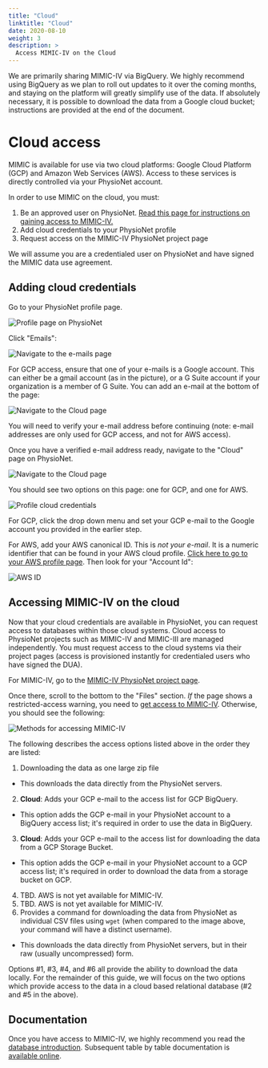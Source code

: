 ```yaml
---
title: "Cloud"
linktitle: "Cloud"
date: 2020-08-10
weight: 3
description: >
  Access MIMIC-IV on the Cloud
---
```


We are primarily sharing MIMIC-IV via BigQuery. We highly recommend using BigQuery as we plan to roll out updates to it over the coming months, and staying on the platform will greatly simplify use of the data. If absolutely necessary, it is possible to download the data from a Google cloud bucket; instructions are provided at the end of the document.

# Cloud access

MIMIC is available for use via two cloud platforms: Google Cloud Platform (GCP) and Amazon Web Services (AWS). Access to these services is directly controlled via your PhysioNet account.

In order to use MIMIC on the cloud, you must:

1. Be an approved user on PhysioNet. [Read this page for instructions on gaining access to MIMIC-IV.](/access)
2. Add cloud credentials to your PhysioNet profile
3. Request access on the MIMIC-IV PhysioNet project page

We will assume you are a credentialed user on PhysioNet and have signed the MIMIC data use agreement.

## Adding cloud credentials

Go to your PhysioNet profile page.

![Profile page on PhysioNet](/img/cloud/profile.png)

Click "Emails":

![Navigate to the e-mails page](/img/cloud/emails.png)

For GCP access, ensure that one of your e-mails is a Google account. This can either be a gmail account (as in the picture), or a G Suite account if your organization is a member of G Suite. You can add an e-mail at the bottom of the page:

![Navigate to the Cloud page](/img/cloud/add_email.png)

You will need to verify your e-mail address before continuing (note: e-mail addresses are only used for GCP access, and not for AWS access).

Once you have a verified e-mail address ready, navigate to the "Cloud" page on PhysioNet.

![Navigate to the Cloud page](/img/cloud/cloud_page.png)

You should see two options on this page: one for GCP, and one for AWS.

![Profile cloud credentials](/img/cloud/credentials.png)

For GCP, click the drop down menu and set your GCP e-mail to the Google account you provided in the earlier step.

For AWS, add your AWS canonical ID. This is *not your e-mail*. It is a numeric identifier that can be found in your AWS cloud profile. [Click here to go to your AWS profile page](https://console.aws.amazon.com/billing/home?#/account). Then look for your "Account Id":

![AWS ID](/img/cloud/aws/aws_id.png)

## Accessing MIMIC-IV on the cloud

Now that your cloud credentials are available in PhysioNet, you can request access to databases within those cloud systems.
Cloud access to PhysioNet projects such as MIMIC-IV and MIMIC-III are managed independently. You must request access to the cloud systems via their project pages (access is provisioned instantly for credentialed users who have signed the DUA).

For MIMIC-IV, go to the [MIMIC-IV PhysioNet project page](https://physionet.org/content/mimiciii/1.4/).

Once there, scroll to the bottom to the "Files" section.
*If* the page shows a restricted-access warning, you need to [get access to MIMIC-IV](/access).
Otherwise, you should see the following:

![Methods for accessing MIMIC-IV](/img/cloud/mimic_files.png)

The following describes the access options listed above in the order they are listed:

1. Downloading the data as one large zip file
  * This downloads the data directly from the PhysioNet servers.
2. **Cloud**: Adds your GCP e-mail to the access list for GCP BigQuery.
  * This option adds the GCP e-mail in your PhysioNet account to a BigQuery access list; it's required in order to use the data in BigQuery.
3. **Cloud**: Adds your GCP e-mail to the access list for downloading the data from a GCP Storage Bucket.
  * This option adds the GCP e-mail in your PhysioNet account to a GCP access list; it's required in order to download the data from a storage bucket on GCP.
<!--
4. **Cloud**: A public page for viewing the data description in the AWS Open Data Repository.
  * This forwards you to the AWS Open Data Repository listing of the data. For information on how to use AWS, we [recommend reading this tutorial](https://aws.amazon.com/blogs/big-data/perform-biomedical-informatics-without-a-database-using-mimic-iii-data-and-amazon-athena/).
5. **Cloud**: Adds your AWS account ID to the access list for AWS.
  * This is necessary in order to access the data via AWS services. For information on how to use AWS, we [recommend reading this tutorial](https://aws.amazon.com/blogs/big-data/perform-biomedical-informatics-without-a-database-using-mimic-iii-data-and-amazon-athena/).
-->
4. TBD. AWS is not yet available for MIMIC-IV.
5. TBD. AWS is not yet available for MIMIC-IV.
6. Provides a command for downloading the data from PhysioNet as individual CSV files using `wget` (when compared to the image above, your command will have a distinct username).
  * This downloads the data directly from PhysioNet servers, but in their raw (usually uncompressed) form.

Options #1, #3, #4, and #6 all provide the ability to download the data locally. For the remainder of this guide, we will focus on the two options which provide access to the data in a cloud based relational database (#2 and #5 in the above).

## Documentation

Once you have access to MIMIC-IV, we highly recommend you read the [database introduction](/mimic-iv). Subsequent table by table documentation is [available online](/tables/overview.md).

